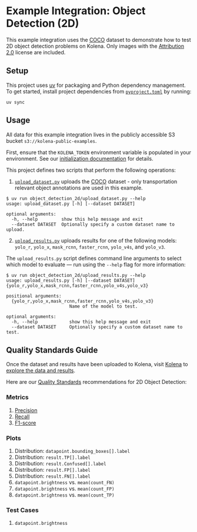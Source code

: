 # Example Integration: Object Detection (2D)

This example integration uses the [COCO](https://cocodataset.org/#overview) dataset to demonstrate how to test 2D
object detection problems on Kolena. Only images with the
[Attribution 2.0](https://creativecommons.org/licenses/by/2.0/) license are included.

## Setup

This project uses [uv](https://docs.astral.sh/uv/) for packaging and Python dependency management. To get started,
install project dependencies from [`pyproject.toml`](./pyproject.toml) by running:

```shell
uv sync
```

## Usage

All data for this example integration lives in the publicly accessible S3 bucket `s3://kolena-public-examples`.

First, ensure that the `KOLENA_TOKEN` environment variable is populated in your environment. See our
[initialization documentation](https://docs.kolena.com/installing-kolena/#initialization) for details.

This project defines two scripts that perform the following operations:

1. [`upload_dataset.py`](object_detection_2d/upload_dataset.py) uploads the [COCO](https://cocodataset.org/#overview)
dataset - only transportation relevant object annotations are used in this example.

```shell
$ uv run object_detection_2d/upload_dataset.py --help
usage: upload_dataset.py [-h] [--dataset DATASET]

optional arguments:
  -h, --help         show this help message and exit
  --dataset DATASET  Optionally specify a custom dataset name to upload.
```

2. [`upload_results.py`](object_detection_2d/upload_results.py) uploads results for one of the following
models: `yolo_r`, `yolo_x`, `mask_rcnn`, `faster_rcnn`, `yolo_v4s`, and `yolo_v3`.

The `upload_results.py` script defines command line arguments to select which model to evaluate — run using the
`--help` flag for more information:

```shell
$ uv run object_detection_2d/upload_results.py --help
usage: upload_results.py [-h] [--dataset DATASET] {yolo_r,yolo_x,mask_rcnn,faster_rcnn,yolo_v4s,yolo_v3}

positional arguments:
  {yolo_r,yolo_x,mask_rcnn,faster_rcnn,yolo_v4s,yolo_v3}
                        Name of the model to test.

optional arguments:
  -h, --help            show this help message and exit
  --dataset DATASET     Optionally specify a custom dataset name to test.
```

## Quality Standards Guide

Once the dataset and results have been uploaded to Kolena, visit [Kolena](https://app.kolena.com/redirect/) to
[explore the data and results](https://docs.kolena.com/dataset/quickstart/#step-3-explore-data-and-results).

Here are our [Quality Standards](https://docs.kolena.com/dataset/core-concepts/quality-standard/) recommendations
for 2D Object Detection:

### Metrics

1. [Precision](https://docs.kolena.com/metrics/precision)
2. [Recall](https://docs.kolena.com/metrics/recall)
3. [F1-score](https://docs.kolena.com/metrics/f1-score)

### Plots

1. Distribution: `datapoint.bounding_boxes[].label`
2. Distribution: `result.TP[].label`
3. Distribution: `result.Confused[].label`
4. Distribution: `result.FP[].label`
5. Distribution: `result.FN[].label`
6. `datapoint.brightness` vs. `mean(count_FN)`
7. `datapoint.brightness` vs. `mean(count_FP)`
8. `datapoint.brightness` vs. `mean(count_TP)`

### Test Cases

1. `datapoint.brightness`
